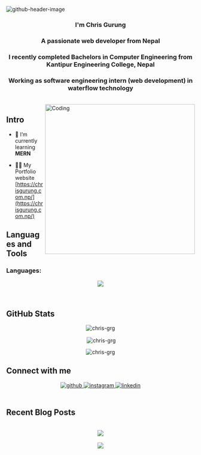 ![github-header-image](https://user-images.githubusercontent.com/121335744/233936601-eda661eb-9c1f-4841-bea7-976537de22a5.png)

<h3 align="center">I'm Chris Gurung </h3> 
<h3 align="center">A passionate web developer from Nepal</h3>
<h3 align="center">I recently completed Bachelors in Computer Engineering from Kantipur Engineering College, Nepal</h3>
<h3 align="center">Working as software engineering intern (web development) in waterflow technology</h3>

</br>

<img align="right" alt="Coding" width="400" src="https://raw.githubusercontent.com/abhisheknaiidu/abhisheknaiidu/master/code.gif"/>

## Intro
- 🌱 I’m currently learning **MERN**

- 👨‍💻 My Portfolio website [https://chrisgurung.com.np/](https://chrisgurung.com.np/)


## Languages and Tools
<div>
<h3 align="left">Languages:</h3>
<p align="left">
 <p align="center">
  <a href="https://skillicons.dev">
    <img src="https://skillicons.dev/icons?i=git,html,css,js,react,tailwind,ts,nodejs,nestjs,graphql,mongodb,mysql" />
  </a>
</p>
   
 </p>
</div>

<br/>

## GitHub Stats
<div align="center">
<p><img align="center" src="https://github-readme-stats.vercel.app/api/top-langs?username=chris-grg&show_icons=true&theme=react" alt="chris-grg" /></p>

<p>&nbsp;<img align="center" src="https://github-readme-stats.vercel.app/api?username=chris-grg&show_icons=true&theme=react" alt="chris-grg" /></p>

<p><img align="center" src="https://github-readme-streak-stats.herokuapp.com/?user=chris-grg&show_icons=true&theme=react" alt="chris-grg" /></p>
</div>

## Connect with me  
<div align="center">
<a href="https://github.com/chris-grg" target="_blank">
<img src=https://img.shields.io/badge/github-%2324292e.svg?&style=for-the-badge&logo=github&logoColor=white alt=github style="margin-bottom: 5px;" />
</a>
<a href="https://instagram.com/chris_tamu" target="_blank">
<img src=https://img.shields.io/badge/instagram-%23000000.svg?&style=for-the-badge&logo=instagram&logoColor=white alt=instagram style="margin-bottom: 5px;" />
</a>
</a>
<a href="https://linkedin.com/in/chris-gurung-98748b214" target="_blank">
<img src=https://img.shields.io/badge/linkedin-%231E77B5.svg?&style=for-the-badge&logo=linkedin&logoColor=white alt=linkedin style="margin-bottom: 5px;" />
</a>  
</div>  
  

<br/>  





## Recent Blog Posts  
  

<br/>  

<div align="center"><img src="https://spotify-github-profile.vercel.app/api/view?uid=nfgmvo49kedune6kxdco7ivpd&cover_image=true&theme=default&show_offline=true&background_color=121212&interchange=false&bar_color=53b14f&bar_color_cover=false" /></div>  

<br/>  

<div align="center">
<img src="https://komarev.com/ghpvc/?username=chris-grg&&style=flat-square" align="center" />
</div>  
  

<br/>  


<br />

